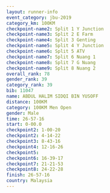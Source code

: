```yaml
---
layout: runner-info 
event_category: jbu-2019 
category_km: 100KM 
checkpoint-name2: Split 1 Y Junction  
checkpoint-name3: Split 2 E Farm  
checkpoint-name4: Split 3 Genting  
checkpoint-name5: Split 4 Y Junction 
checkpoint-name6: Split 5 ATV 
checkpoint-name7: Split 6 Nuang 1 
checkpoint-name8: Split 7 G Nuang 
checkpoint-name9: Split 8 Nuang 2 
overall_rank: 78
gender_rank: 39
category_rank: 39
bib: 11047
name: ABDUL HALIM SIDQI BIN YUSOFF
distance: 100KM
category: 100KM Men Open
gender: Male
time: 26-57-16
start: 0-00.0
checkpoint2: 1-00-20
checkpoint2: 4-14-22
checkpoint3: 8-43-16
checkpoint4: 12-16-26
checkpoint5: 
checkpoint6: 16-39-17
checkpoint7: 21-21-53
checkpoint8: 24-22-28
finish: 26-57-16
country: Malaysia
---
```

